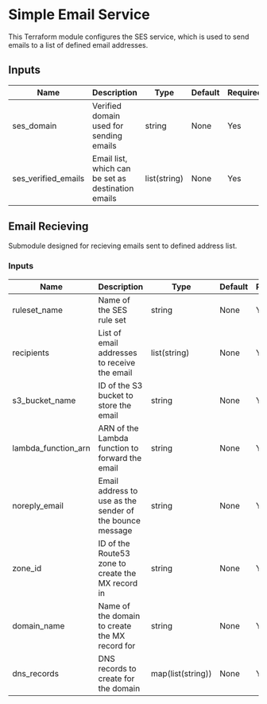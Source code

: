 # Simple Email Service

This Terraform module configures the SES service, which is used to send emails to a list of defined email addresses.

## Inputs

| Name                | Description                                        | Type         | Default | Required |
| ------------------- | -------------------------------------------------- | ------------ | ------- | -------- |
| ses_domain          | Verified domain used for sending emails            | string       | None    | Yes      |
| ses_verified_emails | Email list, which can be set as destination emails | list(string) | None    | Yes      |

## Email Recieving

Submodule designed for recieving emails sent to defined address list.

### Inputs

| Name                | Description                                              | Type              | Default | Required |
| ------------------- | -------------------------------------------------------- | ----------------- | ------- | -------- |
| ruleset_name        | Name of the SES rule set                                 | string            | None    | Yes      |
| recipients          | List of email addresses to receive the email             | list(string)      | None    | Yes      |
| s3_bucket_name      | ID of the S3 bucket to store the email                   | string            | None    | Yes      |
| lambda_function_arn | ARN of the Lambda function to forward the email          | string            | None    | Yes      |
| noreply_email       | Email address to use as the sender of the bounce message | string            | None    | Yes      |
| zone_id             | ID of the Route53 zone to create the MX record in        | string            | None    | Yes      |
| domain_name         | Name of the domain to create the MX record for           | string            | None    | Yes      |
| dns_records         | DNS records to create for the domain                     | map(list(string)) | None    | Yes      |
